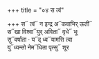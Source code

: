 +++
title = "०४ स त्वं"

+++
स᳓ त्वं᳓ न इन्द्र अ᳓कवाभिर् ऊती᳓  
स᳓खा विश्वा᳓युर् अविता᳓ वृधे᳓ भूः  
सु᳓वर्षाता · य᳓द् ध्व᳓यामसि त्वा  
यु᳓ध्यन्तो नेम᳓धिता पृत्सु᳓ शूर